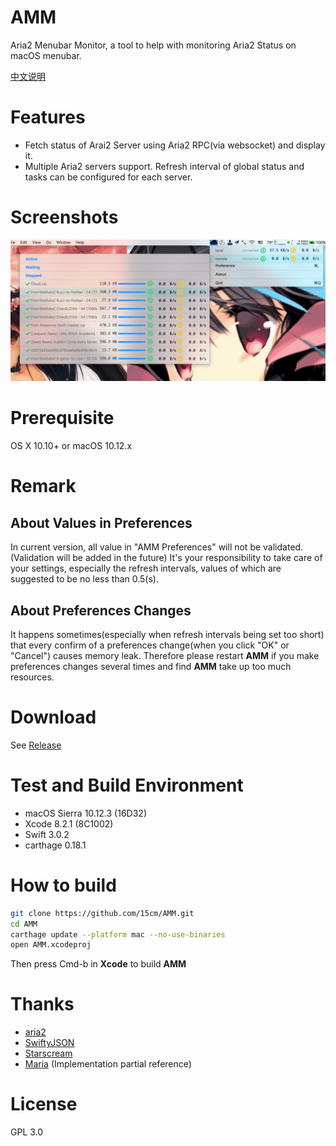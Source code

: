 # AMM
Aria2 Menubar Monitor, a tool to help with monitoring Aria2 Status on macOS menubar.

[中文说明](./README_zh.md)

# Features
- Fetch status of Arai2 Server using Aria2 RPC(via websocket) and display it.
- Multiple Aria2 servers support. Refresh interval of global status and tasks can be configured for each server.

# Screenshots
![Screenshots](./screenshot.png)

# Prerequisite
OS X 10.10+ or macOS 10.12.x

# Remark
## About Values in Preferences
In current version, all value in "AMM Preferences" will not be validated.(Validation will be added in the future)
It's your responsibility to take care of your settings, especially the refresh intervals, values of which are suggested to be no less than 0.5(s).

## About Preferences Changes
It happens sometimes(especially when refresh intervals being set too short) that every confirm of a preferences change(when you click "OK" or "Cancel") causes memory leak. Therefore please restart **AMM** if you make preferences changes several times and find **AMM** take up too much resources.

# Download
See [Release](https://github.com/15cm/AMM/releases)

# Test and Build Environment
- macOS Sierra 10.12.3 (16D32)
- Xcode 8.2.1 (8C1002)
- Swift 3.0.2
- carthage 0.18.1

# How to build
``` sh
git clone https://github.com/15cm/AMM.git
cd AMM
carthage update --platform mac --no-use-binaries
open AMM.xcodeproj
```

Then press Cmd-b in **Xcode** to build **AMM**

# Thanks
- [aria2](https://github.com/aria2/aria2) 
- [SwiftyJSON](https://github.com/SwiftyJSON/SwiftyJSON)
- [Starscream](https://github.com/daltoniam/Starscream)
- [Maria](https://github.com/ShinCurry/Maria) (Implementation partial reference)

# License
GPL 3.0
